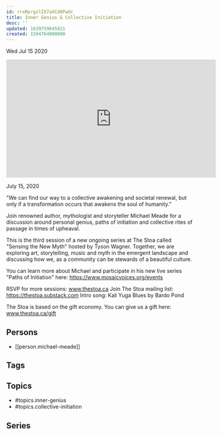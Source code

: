 ```yaml
---
id: rrxNyrgzlIX7aXCd6PwUc
title: Inner Genius & Collective Initiation
desc: ''
updated: 1639759645921
created: 1594764000000
---
```





Wed Jul 15 2020

<iframe width="560" height="315" src="https://www.youtube.com/embed/_DX6TGb0EFg" title="Inner Genius & Collective Initiation w/ Michael Meade" frameborder="0" allow="accelerometer; autoplay; clipboard-write; encrypted-media; gyroscope; picture-in-picture" allowfullscreen ></iframe>

July 15, 2020

"We can find our way to a collective awakening and societal renewal, but only if a transformation occurs that awakens the soul of humanity."

Join renowned author, mythologist and storyteller Michael Meade for a discussion around personal genius, paths of initiation and collective rites of passage in times of upheaval.

This is the third session of a new ongoing series at The Stoa called "Sensing the New Myth" hosted by Tyson Wagner. Together, we are exploring art, storytelling, music and myth in the emergent landscape and discussing how we, as a community can be stewards of a beautiful culture.

You can learn more about Michael and participate in his new live series "Paths of Initiation" here: https://www.mosaicvoices.org/events

RSVP for more sessions: www.thestoa.ca
Join The Stoa mailing list: https://thestoa.substack.com
Intro song: Kali Yuga Blues by Bardo Pond

The Stoa is based on the gift economy. You can give us a gift here: www.thestoa.ca/gift

## Persons

- [[person.michael-meade]]

## Tags



## Topics

- #topics.inner-genius
- #topics.collective-initiation

## Series



